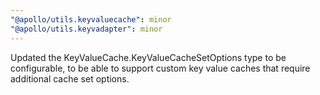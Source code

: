 ```yaml
---
"@apollo/utils.keyvaluecache": minor
"@apollo/utils.keyvadapter": minor
---
```


Updated the KeyValueCache.KeyValueCacheSetOptions type to be configurable, to be able to support custom key value caches that require additional cache set options.
